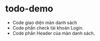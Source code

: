 ﻿# todo-demo
- Code giao diện màn danh sách
- Code phần check tài khoản Login.
- Code phần Header của màn danh sách.
